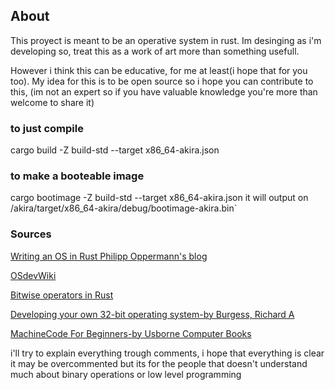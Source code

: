 ## About
This proyect is meant to be an operative system in rust.
Im desinging as i'm developing so, treat this as a work of art more than something usefull.

However i think this can be educative, for me at least(i hope that for you too).
My idea for this is to be open source so i hope you can contribute to this, (im not an expert so 
if you have valuable knowledge you're more than welcome to share it)



### to just compile
cargo build -Z build-std --target x86_64-akira.json

### to make a booteable image
cargo bootimage -Z build-std --target x86_64-akira.json
it will output on /akira/target/x86_64-akira/debug/bootimage-akira.bin`


### Sources
[Writing an OS in Rust Philipp Oppermann's blog](https://os.phil-opp.com/) 

[OSdevWiki](https://wiki.osdev.org/Expanded_Main_Page) 

[Bitwise operators in Rust](https://rustlabs.github.io/docs/rust101/bitwise_operators/) 

[Developing your own 32-bit operating system-by Burgess, Richard A](https://archive.org/details/developingyourow00burg)

[MachineCode For Beginners-by Usborne Computer Books](https://archive.org/details/machine-code-for-beginners)


i'll try to explain everything trough comments, i hope that everything is clear
it may be overcommented but its for the people that doesn't understand much about binary operations or low level programming
